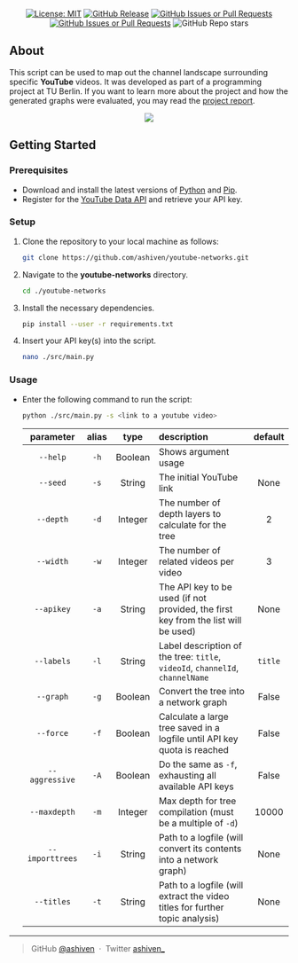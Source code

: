 <div align="center">

[![License: MIT](https://img.shields.io/badge/License-MIT-yellow.svg)](https://opensource.org/licenses/MIT)
[![GitHub Release](https://img.shields.io/github/v/release/ashiven/youtube-networks)](https://github.com/ashiven/youtube-networks/releases)
[![GitHub Issues or Pull Requests](https://img.shields.io/github/issues/ashiven/youtube-networks)](https://github.com/ashiven/youtube-networks/issues)
[![GitHub Issues or Pull Requests](https://img.shields.io/github/issues-pr/ashiven/youtube-networks)](https://github.com/ashiven/youtube-networks/pulls)
![GitHub Repo stars](https://img.shields.io/github/stars/ashiven/youtube-networks)

</div>

## About

This script can be used to map out the channel landscape surrounding specific **YouTube** videos. It was developed as part of a programming project at TU Berlin. If you want to learn more about the project and how the generated graphs were evaluated, you may read the [project report](docs/Projektbericht.pdf).

<p align="center">
   <img src="https://github.com/user-attachments/assets/7b36596e-34ed-4bbe-bcb0-ba8bcbdbf142" />
</p>

## Getting Started

### Prerequisites

-  Download and install the latest versions of [Python](https://www.python.org/downloads/) and [Pip](https://pypi.org/project/pip/).
-  Register for the [YouTube Data API](https://developers.google.com/youtube/v3/getting-started) and retrieve your API key.

### Setup

1. Clone the repository to your local machine as follows:
   ```bash
   git clone https://github.com/ashiven/youtube-networks.git
   ```
2. Navigate to the **youtube-networks** directory.

   ```bash
   cd ./youtube-networks
   ```

3. Install the necessary dependencies.

   ```bash
   pip install --user -r requirements.txt
   ```

4. Insert your API key(s) into the script.

   ```bash
   nano ./src/main.py
   ```

### Usage

-  Enter the following command to run the script:

   ```bash
   python ./src/main.py -s <link to a youtube video>
   ```

   |    parameter    | alias |  type   | description                                                                        | default |
   | :-------------: | :---: | :-----: | :--------------------------------------------------------------------------------- | :-----: |
   |    `--help`     | `-h`  | Boolean | Shows argument usage                                                               |         |
   |    `--seed`     | `-s`  | String  | The initial YouTube link                                                           |  None   |
   |    `--depth`    | `-d`  | Integer | The number of depth layers to calculate for the tree                               |    2    |
   |    `--width`    | `-w`  | Integer | The number of related videos per video                                             |    3    |
   |   `--apikey`    | `-a`  | String  | The API key to be used (if not provided, the first key from the list will be used) |  None   |
   |   `--labels`    | `-l`  | String  | Label description of the tree: `title`, `videoId`, `channelId`, `channelName`      | `title` |
   |    `--graph`    | `-g`  | Boolean | Convert the tree into a network graph                                              |  False  |
   |    `--force`    | `-f`  | Boolean | Calculate a large tree saved in a logfile until API key quota is reached           |  False  |
   | `--aggressive`  | `-A`  | Boolean | Do the same as `-f`, exhausting all available API keys                             |  False  |
   |  `--maxdepth`   | `-m`  | Integer | Max depth for tree compilation (must be a multiple of `-d`)                        |  10000  |
   | `--importtrees` | `-i`  | String  | Path to a logfile (will convert its contents into a network graph)                 |  None   |
   |   `--titles`    | `-t`  | String  | Path to a logfile (will extract the video titles for further topic analysis)       |  None   |

---

> GitHub [@ashiven](https://github.com/Ashiven) &nbsp;&middot;&nbsp;
> Twitter [ashiven\_](https://twitter.com/ashiven_)
